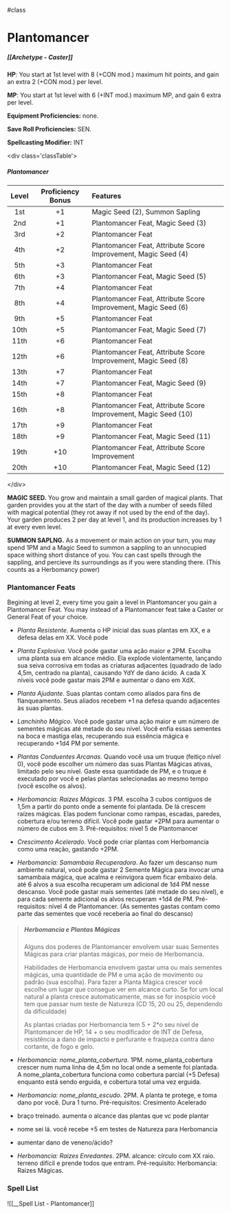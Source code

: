 #class 
# Plantomancer
##### [[Archetype - Caster]]

**HP**: You start at 1st level with 8 (+CON mod.) maximum hit points, and gain an extra 2 (+CON mod.) per level.

**MP**: You start at 1st level with 6 (+INT mod.) maximum MP, and gain 6 extra per level.

**Equipment Proficiencies:** none.

**Save Roll Proficiencies:** SEN.

**Spellcasting Modifier:** INT

\<div class='classTable'>
##### Plantomancer
| Level | Proficiency Bonus | Features                                          |
|:-----:|:---:|:----------------------------------------------------------------|
| 1st   | +1  | Magic Seed (2), Summon Sapling                                  |
| 2nd   | +1  | Plantomancer Feat, Magic Seed (3)                               |
| 3rd   | +2  | Plantomancer Feat                                               |
| 4th   | +2  | Plantomancer Feat, Attribute Score Improvement, Magic Seed (4)  |
| 5th   | +3  | Plantomancer Feat                                               |
| 6th   | +3  | Plantomancer Feat, Magic Seed (5)                               |
| 7th   | +4  | Plantomancer Feat                                               |
| 8th   | +4  | Plantomancer Feat, Attribute Score Improvement, Magic Seed (6)  |
| 9th   | +5  | Plantomancer Feat                                               |
| 10th  | +5  | Plantomancer Feat, Magic Seed (7)                               |
| 11th  | +6  | Plantomancer Feat                                               |
| 12th  | +6  | Plantomancer Feat, Attribute Score Improvement, Magic Seed (8)  |
| 13th  | +7  | Plantomancer Feat                                               |
| 14th  | +7  | Plantomancer Feat, Magic Seed (9)                               |
| 15th  | +8  | Plantomancer Feat                                               |
| 16th  | +8  | Plantomancer Feat, Attribute Score Improvement, Magic Seed (10) |
| 17th  | +9  | Plantomancer Feat                                               |
| 18th  | +9  | Plantomancer Feat, Magic Seed (11)                              |
| 19th  | +10 | Plantomancer Feat, Attribute Score Improvement                  |
| 20th  | +10 | Plantomancer Feat, Magic Seed (12)                              |
\</div>

**MAGIC SEED.** You grow and maintain a small garden of magical plants. That garden provides you at the start of the day with a number of seeds filled with magical potential (they rot away if not used by the end of the day). Your garden produces 2 per day at level 1, and its production increases by 1 at every even level.

**SUMMON SAPLNG.** As a movement or main action on your turn, you may spend 1PM and a Magic Seed to summon a sappling to an unnocupied space withing short distance of you. You can cast spells through the sappling, and percieve its surroundings as if you were standing there. (This counts as a Herbomancy power)

### Plantomancer Feats

Begining at level 2, every time you gain a level in Plantomancer you gain a Plantomancer Feat. You may instead of a Plantomancer feat take a Caster or General Feat of your choice.

- *Planta Resistente*. Aumenta o HP inicial das suas plantas em XX, e a defesa delas em XX. Você pode

- *Planta Explosiva*. Você pode gastar uma ação maior e 2PM. Escolha uma planta sua em alcance médio. Ela explode violentamente, lançando sua seiva corrosiva em todas as criaturas adjacentes (quadrado de lado 4,5m, centrado na planta), causando YdY de dano ácido. A cada X níveis você pode gastar mais 2PM e aumentar o dano em XdX.

- *Planta Ajudante*. Suas plantas contam como aliados para fins de flanqueamento. Seus aliados recebem +1 na defesa quando adjacentes às suas plantas.

- *Lanchinho Mágico*. Você pode gastar uma ação maior e um número de sementes mágicas até metade do seu nível. Você enfia essas sementes na boca e mastiga elas, recuperando sua essência mágica e recuperando +1d4 PM por semente.

- *Plantas Conduentes Arcanas*. Quando você usa um truque (feitiço nível 0), você pode escolher um número das suas Plantas Mágicas ativas, limitado pelo seu nível. Gaste essa quantidade de PM, e o truque é executado por você e pelas plantas selecionadas ao mesmo tempo (você escolhe os alvos).

- *Herbomancia: Raizes Mágicas*. 3 PM. escolha 3 cubos contíguos de 1,5m a partir do ponto onde a semente foi plantada. De lá crescem raízes mágicas. Elas podem funcionar como rampas, escadas, paredes, cobertura e/ou terreno difícil. Você pode gastar +2PM para aumentar o número de cubos em 3. Pré-requisitos: nível 5 de Plantomancer

- *Crescimento Acelerado*. Você pode criar plantas com Herbomancia como uma reação, gastando +2PM.

- *Herbomancia: Samambaia Recuperadora*. Ao fazer um descanso num ambiente natural, você pode gastar 2 Semente Mágica para invocar uma samambaia mágica, que acalma e reinvigora quem ficar embaixo dela. até 6 alvos a sua escolha recuperam um adicional de 1d4 PM nesse descanso. Você pode gastar mais sementes (até metade do seu nível), e para cada semente adicional os alvos recuperam +1d4 de PM. Pré-requisitos: nível 4 de Plantomancer. (As sementes gastas contam como parte das sementes que você receberia ao final do descanso)

> ##### Herbomancia e Plantas Mágicas
> Alguns dos poderes de Plantomancer envolvem usar suas Sementes Mágicas para criar plantas mágicas, por meio de Herbomancia.
> 
> Habilidades de Herbomancia envolvem gastar uma ou mais sementes mágicas, uma quantidade de PM e uma ação de movimento ou padrão (sua escolha). Para fazer a Planta Mágica crescer você escolhe um lugar que consegue ver em alcance curto. Se for um local natural a planta cresce automaticamente, mas se for inospício você tem que passar num teste de Natureza (CD 15, 20 ou 25, dependendo da dificuldade)
>
> As plantas criadas por Herbomancia tem 5 + 2*o seu nível de Plantomancer de HP, 14 + o seu modificador de INT de Defesa, resistência a dano de impacto e perfurante e fraqueza contra dano cortante, de fogo e gelo.

- *Herbomancia: nome_planta_cobertura*. 1PM. nome_planta_cobertura crescer num numa linha de 4,5m no local onde a semente foi plantada. A nome_planta_cobertura funciona como cobertura parcial (+5 Defesa) enquanto está sendo erguida, e cobertura total uma vez erguida. 

- *Herbomancia: nome_planta_escudo*. 2PM. A planta te protege, e toma dano por você. Dura 1 turno. Pré-requisitos: Cresimento Acelerado

- braço treinado. aumenta o alcance das plantas que vc pode plantar

- nome sei lá. você recebe +5 em testes de Natureza para Herbomancia

- aumentar dano de veneno/ácido?

- *Herbomancia: Raizes Enredantes*. 2PM. alcance: círculo com XX raio. terreno difícil e prende todos que entram. Pré-requisito: Herbomancia: Raizes Mágicas.

### Spell List
![[__Spell List - Plantomancer]]